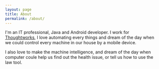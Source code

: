 ```yaml
---
layout: page
title: About
permalink: /about/
---
```

<p>I'm an IT professional, Java and Android developer. I work for <a href="http://http://www.thoughtworks.com/">Thoughtworks</a>, I love automating every things and dream of the day when we could control every machine in our house by a mobile device.</p>

<p>I also love to make the machine intelligence, and dream of the day when computer coule help us find out the health issue, or tell us how to use the law tool.</p>
